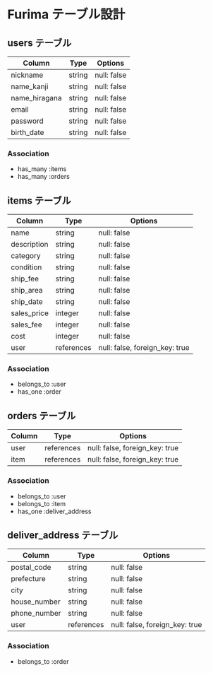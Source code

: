 #  Furima テーブル設計

## users テーブル

| Column               | Type     | Options     |
| -------------------- | -------- | ----------- |
| nickname             | string   | null: false |
| name_kanji           | string   | null: false |
| name_hiragana        | string   | null: false |
| email                | string   | null: false |
| password             | string   | null: false |
| birth_date           | string   | null: false |

### Association

- has_many :items
- has_many :orders

## items テーブル

| Column       | Type          | Options                        |
| ------------ | ------------- | ------------------------------ |
| name         | string        | null: false                    |
| description  | string        | null: false                    |
| category     | string        | null: false                    |
| condition    | string        | null: false                    |
| ship_fee     | string        | null: false                    |
| ship_area    | string        | null: false                    |
| ship_date    | string        | null: false                    |
| sales_price  | integer       | null: false                    |
| sales_fee    | integer       | null: false                    |
| cost         | integer       | null: false                    |
| user         | references    | null: false, foreign_key: true |

### Association

- belongs_to :user
- has_one :order

## orders テーブル

| Column | Type       | Options                        |
| ------ | ---------- | ------------------------------ |
| user   | references | null: false, foreign_key: true |
| item   | references | null: false, foreign_key: true |

### Association

- belongs_to :user
- belongs_to :item
- has_one :deliver_address

## deliver_address テーブル

| Column       | Type       | Options                        |
| ------------ | ---------- | ------------------------------ |
| postal_code  | string     | null: false                    |
| prefecture   | string     | null: false                    |
| city         | string     | null: false                    |
| house_number | string     | null: false                    |
| phone_number | string     | null: false                    |
| user         | references | null: false, foreign_key: true |

### Association

- belongs_to :order